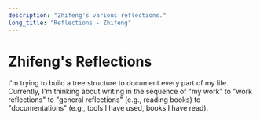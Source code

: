 ```yaml
---
description: "Zhifeng's various reflections."
long_title: "Reflections - Zhifeng"
---
```


# Zhifeng's Reflections

I'm trying to build a tree structure to document every part of my life. Currently, I'm thinking about writing in the sequence of "my work" to "work reflections" to "general reflections" (e.g., reading books) to "documentations" (e.g., tools I have used, books I have read).

